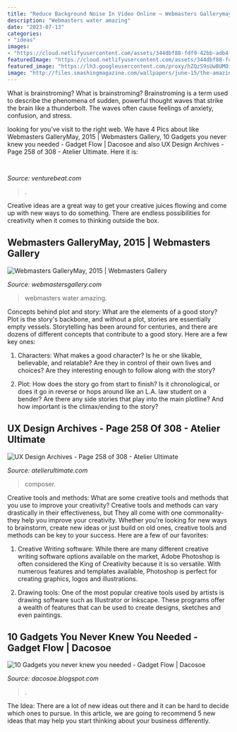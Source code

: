 ```yaml
---
title: "Reduce Background Noise In Video Online ~ Webmasters Gallerymay, 2015"
description: "Webmasters water amazing"
date: "2023-07-13"
categories:
- "ideas"
images:
- "https://cloud.netlifyusercontent.com/assets/344dbf88-fdf9-42bb-adb4-46f01eedd629/08ca1224-296f-47d3-87b7-604930405ff6/visual-composer-website-builder-wp-image-3.png"
featuredImage: "https://cloud.netlifyusercontent.com/assets/344dbf88-fdf9-42bb-adb4-46f01eedd629/08ca1224-296f-47d3-87b7-604930405ff6/visual-composer-website-builder-wp-image-3.png"
featured_image: "https://lh3.googleusercontent.com/proxy/hZQzS9sUwBUMOiSN-OyAvTBpXGN5YDlVIm8K6WuEiROB2SGivG4q97Ujxp6Pv-jU8nJ-dB_YVrrzUMQ74wK9LAsDkcXJqLYo3lx62ixlzxbUoZ_M5pgcPKdqB0Bc28vV9_q77IMNa5YxovbIWW_L-JjTHvQbD61m0jlG=w1200-h630-p-k-no-nu"
image: "http://files.smashingmagazine.com/wallpapers/june-15/the-amazing-water-park/nocal/june-15-the-amazing-water-park-nocal-1280x1024.jpg"
---
```



What is brainstroming?
What is brainstroming? Brainstroming is a term used to describe the phenomena of sudden, powerful thought waves that strike the brain like a thunderbolt. The waves often cause feelings of anxiety, confusion, and stress.

	

		
looking for  you've visit to the right web. We have 4 Pics about  like Webmasters GalleryMay, 2015 | Webmasters Gallery, 10 Gadgets you never knew you needed - Gadget Flow | Dacosoe and also UX Design Archives - Page 258 of 308 - Atelier Ultimate. Here it is:
		
    
## 

<img loading=lazy src="https://venturebeat.com/wp-content/uploads/2019/11/aero.jpg" onerror="this.onerror=null;this.src='https://tse4.mm.bing.net/th?id=OIP.Dbo7osW-TqFfMfUHN4nbCAHaEK&amp;pid=15.1';" alt="">

_Source: venturebeat.com_

>. 

	

Creative ideas are a great way to get your creative juices flowing and come up with new ways to do something. There are endless possibilities for creativity when it comes to thinking outside the box.

    
## Webmasters GalleryMay, 2015 | Webmasters Gallery

<img loading=lazy src="http://files.smashingmagazine.com/wallpapers/june-15/the-amazing-water-park/nocal/june-15-the-amazing-water-park-nocal-1280x1024.jpg" onerror="this.onerror=null;this.src='https://tse1.mm.bing.net/th?id=OIP.FU3N91zOYW1aVhFXm0YJhwHaF7&amp;pid=15.1';" alt="Webmasters GalleryMay, 2015 | Webmasters Gallery">

_Source: webmastersgallery.com_

>webmasters water amazing. 

	

Concepts behind plot and story: What are the elements of a good story?
Plot is the story's backbone, and without a plot, stories are essentially empty vessels. Storytelling has been around for centuries, and there are dozens of different concepts that contribute to a good story. Here are a few key ones:
1) Characters: What makes a good character? Is he or she likable, believable, and relatable? Are they in control of their own lives and choices? Are they interesting enough to follow along with the story?

2) Plot: How does the story go from start to finish? Is it chronological, or does it go in reverse or hops around like an L.A. law student on a bender? Are there any side stories that play into the main plotline? And how important is the climax/ending to the story?

    
## UX Design Archives - Page 258 Of 308 - Atelier Ultimate

<img loading=lazy src="https://cloud.netlifyusercontent.com/assets/344dbf88-fdf9-42bb-adb4-46f01eedd629/08ca1224-296f-47d3-87b7-604930405ff6/visual-composer-website-builder-wp-image-3.png" onerror="this.onerror=null;this.src='https://tse1.mm.bing.net/th?id=OIP.yCqCy53iaXGu61LYQu-aOAHaDi&amp;pid=15.1';" alt="UX Design Archives - Page 258 of 308 - Atelier Ultimate">

_Source: atelierultimate.com_

>composer. 

	

Creative tools and methods: What are some creative tools and methods that you use to improve your creativity?
Creative tools and methods can vary drastically in their effectiveness, but They all come with one commonality- they help you improve your creativity. Whether you’re looking for new ways to brainstorm, create new ideas or just build on old ones, creative tools and methods can be key to your success. Here are a few of our favorites: 
1. Creative Writing software: While there are many different creative writing software options available on the market, Adobe Photoshop is often considered the King of Creativity because it is so versatile. With numerous features and templates available, Photoshop is perfect for creating graphics, logos and illustrations.

2. Drawing tools: One of the most popular creative tools used by artists is drawing software such as Illustrator or Inkscape. These programs offer a wealth of features that can be used to create designs, sketches and even paintings.

    
## 10 Gadgets You Never Knew You Needed - Gadget Flow | Dacosoe

<img loading=lazy src="https://lh3.googleusercontent.com/proxy/hZQzS9sUwBUMOiSN-OyAvTBpXGN5YDlVIm8K6WuEiROB2SGivG4q97Ujxp6Pv-jU8nJ-dB_YVrrzUMQ74wK9LAsDkcXJqLYo3lx62ixlzxbUoZ_M5pgcPKdqB0Bc28vV9_q77IMNa5YxovbIWW_L-JjTHvQbD61m0jlG=w1200-h630-p-k-no-nu" onerror="this.onerror=null;this.src='https://tse1.mm.bing.net/th?id=OIP.ZLE2uOIxWbjOq2Dfc3AlkgHaD4&amp;pid=15.1';" alt="10 Gadgets you never knew you needed - Gadget Flow | Dacosoe">

_Source: dacosoe.blogspot.com_

>. 

	

The Idea:
There are a lot of new ideas out there and it can be hard to decide which ones to pursue. In this article, we are going to recommend 5 new ideas that may help you start thinking about your business differently.

